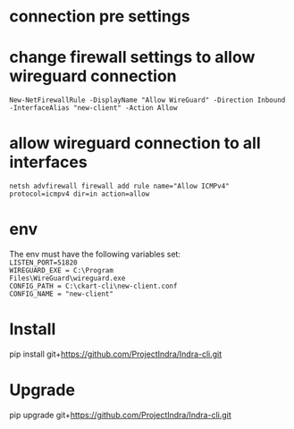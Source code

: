 # connection pre settings

# change firewall settings to allow wireguard connection

`New-NetFirewallRule -DisplayName "Allow WireGuard" -Direction Inbound -InterfaceAlias "new-client" -Action Allow`

# allow wireguard connection to all interfaces

`netsh advfirewall firewall add rule name="Allow ICMPv4" protocol=icmpv4 dir=in action=allow`

# env

The env must have the following variables set:\
`LISTEN_PORT=51820`\
`WIREGUARD_EXE = C:\Program`\
`Files\WireGuard\wireguard.exe`\
`CONFIG_PATH = C:\ckart-cli\new-client.conf`\
`CONFIG_NAME = "new-client"`

# Install

pip install git+https://github.com/ProjectIndra/Indra-cli.git

# Upgrade

pip upgrade git+https://github.com/ProjectIndra/Indra-cli.git
